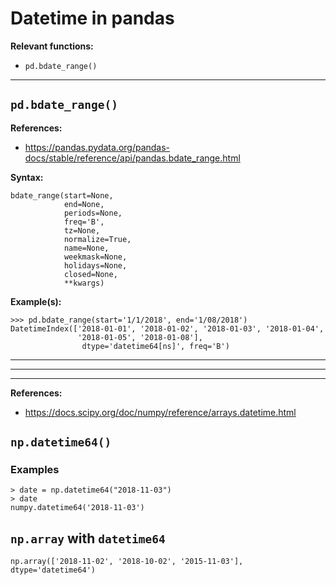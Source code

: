 # Datetime in pandas 


**Relevant functions:**
- `pd.bdate_range()`


--------------------------------------------------------------------

## `pd.bdate_range()`

**References:**
- https://pandas.pydata.org/pandas-docs/stable/reference/api/pandas.bdate_range.html


**Syntax:**


~~~~
bdate_range(start=None,
            end=None,
            periods=None,
            freq='B',
            tz=None,
            normalize=True,
            name=None,
            weekmask=None,
            holidays=None,
            closed=None,
            **kwargs)
~~~~

**Example(s):**

~~~~
>>> pd.bdate_range(start='1/1/2018', end='1/08/2018')
DatetimeIndex(['2018-01-01', '2018-01-02', '2018-01-03', '2018-01-04',
               '2018-01-05', '2018-01-08'],
                dtype='datetime64[ns]', freq='B')
~~~~


--------------------------------------------------------------------
--------------------------------------------------------------------
--------------------------------------------------------------------

**References:**
- https://docs.scipy.org/doc/numpy/reference/arrays.datetime.html



## `np.datetime64()`


### Examples

~~~~
> date = np.datetime64("2018-11-03")
> date
numpy.datetime64('2018-11-03')
~~~~



## `np.array` with `datetime64`


~~~~
np.array(['2018-11-02', '2018-10-02', '2015-11-03'], dtype='datetime64')
~~~~
